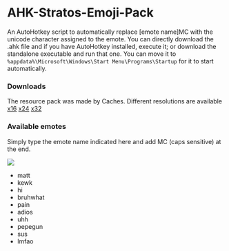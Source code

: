 # AHK-Stratos-Emoji-Pack
An AutoHotkey script to automatically replace [emote name]MC with the unicode character assigned to the emote. You can directly download the .ahk file and if you have AutoHotkey installed, execute it; or download the standalone executable and run that one. You can move it to `%appdata%\Microsoft\Windows\Start Menu\Programs\Startup` for it to start automatically.

### Downloads
The resource pack was made by Caches. Different resolutions are available
[x16](https://cdn.discordapp.com/attachments/715454368513785907/817057698851717120/Stratos_emoji_pack16x_1.mcpack)
[x24](https://cdn.discordapp.com/attachments/715454368513785907/817057721970982972/Stratos_emoji_pack24x_1.mcpack)
[x32](https://cdn.discordapp.com/attachments/715454368513785907/817057746876629013/Stratos_emoji_pack32x.mcpack)

### Available emotes
Simply type the emote name indicated here and add MC (caps sensitive) at the end.

![](https://cdn.discordapp.com/attachments/824694871750082610/859510104437293106/Screenshot_119.png)

* matt 
* kewk
* hi
* bruhwhat
* pain
* adios
* uhh
* pepegun
* sus
* lmfao
